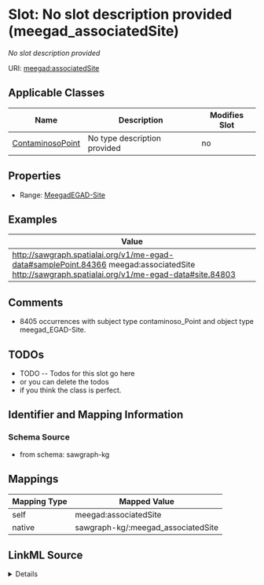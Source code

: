 

# Slot: No slot description provided (meegad_associatedSite)


_No slot description provided_





URI: [meegad:associatedSite](http://sawgraph.spatialai.org/v1/me-egad#associatedSite)



<!-- no inheritance hierarchy -->





## Applicable Classes

| Name | Description | Modifies Slot |
| --- | --- | --- |
| [ContaminosoPoint](../classes/ContaminosoPoint.md) | No type description provided |  no  |







## Properties

* Range: [MeegadEGAD-Site](../classes/MeegadEGAD-Site.md)






## Examples

| Value |
| --- |
| http://sawgraph.spatialai.org/v1/me-egad-data#samplePoint.84366 meegad:associatedSite http://sawgraph.spatialai.org/v1/me-egad-data#site.84803 |

## Comments

* 8405 occurrences with subject type contaminoso_Point and object type meegad_EGAD-Site.

## TODOs

* TODO -- Todos for this slot go here
* or you can delete the todos
* if you think the class is perfect.

## Identifier and Mapping Information







### Schema Source


* from schema: sawgraph-kg




## Mappings

| Mapping Type | Mapped Value |
| ---  | ---  |
| self | meegad:associatedSite |
| native | sawgraph-kg/:meegad_associatedSite |




## LinkML Source

<details>
```yaml
name: meegad_associatedSite
description: No slot description provided
title: No slot description provided
todos:
- TODO -- Todos for this slot go here
- or you can delete the todos
- if you think the class is perfect.
comments:
- 8405 occurrences with subject type contaminoso_Point and object type meegad_EGAD-Site.
examples:
- value: http://sawgraph.spatialai.org/v1/me-egad-data#samplePoint.84366 meegad:associatedSite
    http://sawgraph.spatialai.org/v1/me-egad-data#site.84803
from_schema: sawgraph-kg
rank: 1000
slot_uri: meegad:associatedSite
alias: meegad_associatedSite
domain_of:
- contaminoso_Point
range: meegad_EGAD-Site

```
</details>